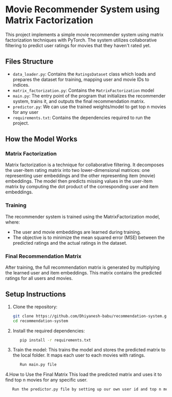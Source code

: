 # Movie Recommender System using Matrix Factorization

This project implements a simple movie recommender system using matrix factorization techniques with PyTorch. The system utilizes collaborative filtering to predict user ratings for movies that they haven't rated yet.

## Files Structure

- `data_loader.py`: Contains the `RatingsDataset` class which loads and prepares the dataset for training, mapping user and movie IDs to indices.
- `matrix_factorization.py`: Contains the `MatrixFactorization` model 
- `main.py`: The entry point of the program that initializes the recommender system, trains it, and outputs the final recommendation matrix.
- `predictor.py`: We can use the trained weights/model to get top n movies for any user
- `requirements.txt`: Contains the dependencies required to run the project.

## How the Model Works

### Matrix Factorization

Matrix factorization is a technique for collaborative filtering. It decomposes the user-item rating matrix into two lower-dimensional matrices: one representing user embeddings and the other representing item (movie) embeddings. The model then predicts missing values in the user-item matrix by computing the dot product of the corresponding user and item embeddings.

### Training

The recommender system is trained using the MatrixFactorization model, where:

- The user and movie embeddings are learned during training.
- The objective is to minimize the mean squared error (MSE) between the predicted ratings and the actual ratings in the dataset.

### Final Recommendation Matrix

After training, the full recommendation matrix is generated by multiplying the learned user and item embeddings. This matrix contains the predicted ratings for all users and movies.


## Setup Instructions

1. Clone the repository:
   ```bash
   git clone https://github.com/Dhiyanesh-babu/recommendation-system.git
   cd recommendation-system
   ```
2. Install the required dependencies:
   ```bash
      pip install -r requirements.txt
      ```
3. Train the model:
   This trains the model and stores the predicted matrix to the local folder. It maps each user to each movies with ratings.
   ```bash
      Run main.py file
   ```
4.How to Use the Final Matrix
   This load the predicted matrix and uses it to find top n movies for any specific user.
   ```bash
      Run the predictor.py file by setting up our own user id and top n movies
   ```


